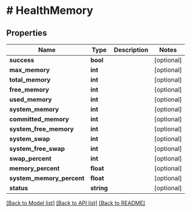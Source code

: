# # HealthMemory

## Properties

Name | Type | Description | Notes
------------ | ------------- | ------------- | -------------
**success** | **bool** |  | [optional]
**max_memory** | **int** |  | [optional]
**total_memory** | **int** |  | [optional]
**free_memory** | **int** |  | [optional]
**used_memory** | **int** |  | [optional]
**system_memory** | **int** |  | [optional]
**committed_memory** | **int** |  | [optional]
**system_free_memory** | **int** |  | [optional]
**system_swap** | **int** |  | [optional]
**system_free_swap** | **int** |  | [optional]
**swap_percent** | **int** |  | [optional]
**memory_percent** | **float** |  | [optional]
**system_memory_percent** | **float** |  | [optional]
**status** | **string** |  | [optional]

[[Back to Model list]](../../README.md#models) [[Back to API list]](../../README.md#endpoints) [[Back to README]](../../README.md)
